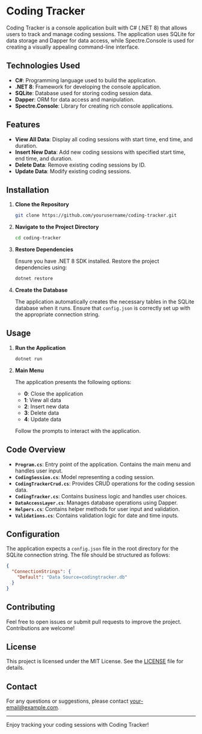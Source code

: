 # Coding Tracker

Coding Tracker is a console application built with C# (.NET 8) that allows users to track and manage coding sessions. The application uses SQLite for data storage and Dapper for data access, while Spectre.Console is used for creating a visually appealing command-line interface.

## Technologies Used

- **C#**: Programming language used to build the application.
- **.NET 8**: Framework for developing the console application.
- **SQLite**: Database used for storing coding session data.
- **Dapper**: ORM for data access and manipulation.
- **Spectre.Console**: Library for creating rich console applications.

## Features

- **View All Data**: Display all coding sessions with start time, end time, and duration.
- **Insert New Data**: Add new coding sessions with specified start time, end time, and duration.
- **Delete Data**: Remove existing coding sessions by ID.
- **Update Data**: Modify existing coding sessions.

## Installation

1. **Clone the Repository**

   ```bash
   git clone https://github.com/yourusername/coding-tracker.git
   ```

2. **Navigate to the Project Directory**

   ```bash
   cd coding-tracker
   ```

3. **Restore Dependencies**

   Ensure you have .NET 8 SDK installed. Restore the project dependencies using:

   ```bash
   dotnet restore
   ```

4. **Create the Database**

   The application automatically creates the necessary tables in the SQLite database when it runs. Ensure that `config.json` is correctly set up with the appropriate connection string.

## Usage

1. **Run the Application**

   ```bash
   dotnet run
   ```

2. **Main Menu**

   The application presents the following options:

   - **0**: Close the application
   - **1**: View all data
   - **2**: Insert new data
   - **3**: Delete data
   - **4**: Update data

   Follow the prompts to interact with the application.

## Code Overview

- **`Program.cs`**: Entry point of the application. Contains the main menu and handles user input.
- **`CodingSession.cs`**: Model representing a coding session.
- **`CodingTrackerCrud.cs`**: Provides CRUD operations for the coding session data.
- **`CodingTracker.cs`**: Contains business logic and handles user choices.
- **`DataAccessLayer.cs`**: Manages database operations using Dapper.
- **`Helpers.cs`**: Contains helper methods for user input and validation.
- **`Validations.cs`**: Contains validation logic for date and time inputs.

## Configuration

The application expects a `config.json` file in the root directory for the SQLite connection string. The file should be structured as follows:

```json
{
  "ConnectionStrings": {
    "Default": "Data Source=codingtracker.db"
  }
}
```

## Contributing

Feel free to open issues or submit pull requests to improve the project. Contributions are welcome!

## License

This project is licensed under the MIT License. See the [LICENSE](LICENSE) file for details.

## Contact

For any questions or suggestions, please contact [your-email@example.com](mailto:your-email@example.com).

---

Enjoy tracking your coding sessions with Coding Tracker!
